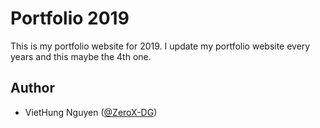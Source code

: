 # Portfolio 2019

This is my portfolio website for 2019. I update my portfolio website every years and this maybe the 4th one.

## Author

- VietHung Nguyen ([@ZeroX-DG](https://github.com/ZeroX-DG))
